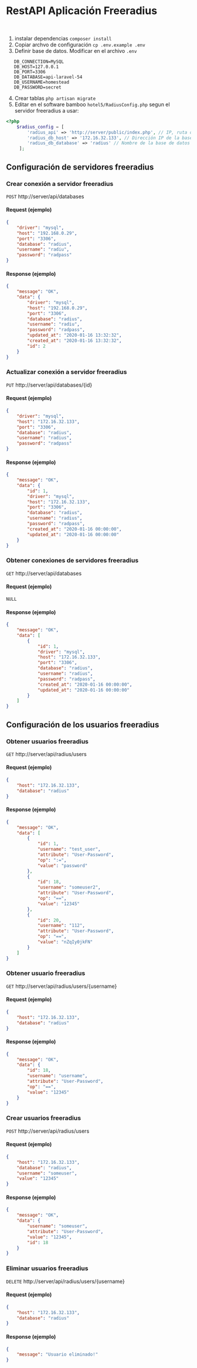 ﻿# RestAPI Aplicación Freeradius
﻿
1. instalar dependencias `composer install`
2. Copiar archvo de configuración `cp .env.example .env`
3. Definir base de datos. Modificar en el archivo `.env`
```dotenv
   DB_CONNECTION=MySQL
   DB_HOST=127.0.0.1 
   DB_PORT=3306
   DB_DATABASE=api-laravel-54
   DB_USERNAME=homestead
   DB_PASSWORD=secret
```
4. Crear tablas `php artisan migrate`
5. Editar en el software bamboo `hotel5/RadiusConfig.php` segun el servidor freeradius a usar:
```php
<?php
    $radius_config = [
        'radius_api' => 'http://server/public/index.php', // IP, ruta o URL del servidor de aplicación freeradius
        'radius_db_host' => '172.16.32.133', // Dirección IP de la base de datos del servidor freeradius
        'radius_db_database' => 'radius' // Nombre de la base de datos del servidor freeradius
     ];
```

## Configuración de servidores freeradius

### Crear conexión a servidor freeradius

`POST` http://server/api/databases

#### Request (ejemplo)

```json
{
    "driver": "mysql",
    "host": "192.168.0.29",
    "port": "3306",
    "database": "radius",
    "username": "radiu",
    "password": "radpass"
}
```

#### Response  (ejemplo)

```json
{
    "message": "OK",
    "data": {
        "driver": "mysql",
        "host": "192.168.0.29",
        "port": "3306",
        "database": "radius",
        "username": "radiu",
        "password": "radpass",
        "updated_at": "2020-01-16 13:32:32",
        "created_at": "2020-01-16 13:32:32",
        "id": 2
    }
}
```

### Actualizar conexión a servidor freeradius

`PUT` http://server/api/databases/{id}

#### Request (ejemplo)

```json
{
	"driver": "mysql",
	"host": "172.16.32.133",
	"port": "3306",
	"database": "radius",
	"username": "radius",
	"password": "radpass"
}
```

#### Response  (ejemplo)

```json
{
    "message": "OK",
    "data": {
        "id": 1,
        "driver": "mysql",
        "host": "172.16.32.133",
        "port": "3306",
        "database": "radius",
        "username": "radius",
        "password": "radpass",
        "created_at": "2020-01-16 00:00:00",
        "updated_at": "2020-01-16 00:00:00"
    }
}
```

### Obtener conexiones de servidores freeradius

`GET` http://server/api/databases

#### Request (ejemplo)

```
NULL
```

#### Response  (ejemplo)

```json
{
    "message": "OK",
    "data": [
        {
            "id": 1,
            "driver": "mysql",
            "host": "172.16.32.133",
            "port": "3306",
            "database": "radius",
            "username": "radius",
            "password": "radpass",
            "created_at": "2020-01-16 00:00:00",
            "updated_at": "2020-01-16 00:00:00"
        }
    ]
}
```

## Configuración de los usuarios freeradius

### Obtener usuarios freeradius

`GET` http://server/api/radius/users

#### Request (ejemplo)

```json
{
	"host": "172.16.32.133",
	"database": "radius"
}
```

#### Response  (ejemplo)

```json
{
    "message": "OK",
    "data": [
        {
            "id": 1,
            "username": "test_user",
            "attribute": "User-Password",
            "op": ":=",
            "value": "password"
        },
        {
            "id": 18,
            "username": "someuser2",
            "attribute": "User-Password",
            "op": "==",
            "value": "12345"
        },
        {
            "id": 20,
            "username": "112",
            "attribute": "User-Password",
            "op": "==",
            "value": "nZqIy0jkFN"
        }
    ]
}
```

### Obtener usuario freeradius

`GET` http://server/api/radius/users/{username}

#### Request (ejemplo)

```json
{
	"host": "172.16.32.133",
	"database": "radius"
}
```

#### Response  (ejemplo)

```json
{
    "message": "OK",
    "data": {
        "id": 18,
        "username": "username",
        "attribute": "User-Password",
        "op": "==",
        "value": "12345"
    }
}
```


### Crear usuarios freeradius

`POST` http://server/api/radius/users

#### Request (ejemplo)

```json
{
	"host": "172.16.32.133",
	"database": "radius",
	"username": "someuser",
	"value": "12345"
}
```

#### Response  (ejemplo)

```json
{
    "message": "OK",
    "data": {
        "username": "someuser",
        "attribute": "User-Password",
        "value": "12345",
        "id": 18
    }
}
```

### Eliminar usuarios freeradius

`DELETE` http://server/api/radius/users/{username}

#### Request (ejemplo)

```json
{
	"host": "172.16.32.133",
	"database": "radius"
}
```

#### Response  (ejemplo)

```json
{
    "message": "Usuario eliminado!"
}
```
